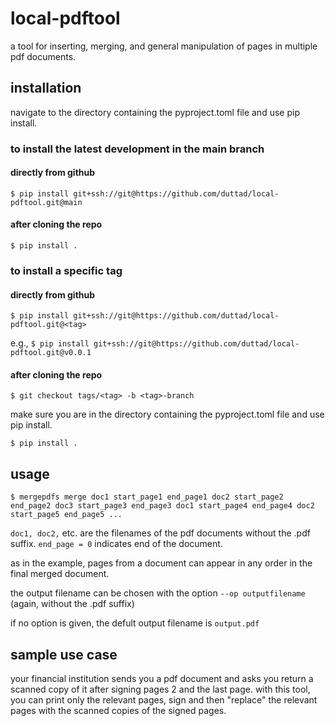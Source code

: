 # local-pdftool
a tool for inserting, merging, and general manipulation of pages in multiple pdf documents.

## installation
navigate to the directory containing the pyproject.toml file and use pip install.

### to install the latest development in the main branch

#### directly from github
`$ pip install git+ssh://git@https://github.com/duttad/local-pdftool.git@main`

#### after cloning the repo
`$ pip install .`

### to install a specific tag

#### directly from github
`$ pip install git+ssh://git@https://github.com/duttad/local-pdftool.git@<tag>`

e.g., 
`$ pip install git+ssh://git@https://github.com/duttad/local-pdftool.git@v0.0.1`

#### after cloning the repo
`$ git checkout tags/<tag> -b <tag>-branch`

make sure you are in the directory containing the pyproject.toml file and use pip install.

`$ pip install .`


## usage
`$ mergepdfs merge doc1 start_page1 end_page1 doc2 start_page2 end_page2 doc3 start_page3 end_page3 doc1 start_page4 end_page4 doc2 start_page5 end_page5 ...`

`doc1, doc2,` etc. are the filenames of the pdf documents without the .pdf suffix.
`end_page = 0` indicates end of the document.

as in the example, pages from a document can appear in any order in the final merged document.

the output filename can be chosen with the option `--op outputfilename` (again, without the .pdf suffix)

if no option is given, the defult output filename is `output.pdf`

## sample use case
your financial institution sends you a pdf document and asks you return a scanned copy of it after signing pages 2 and the last page. with this tool, you can print only the relevant pages, sign and then "replace" the relevant pages with the scanned copies of the signed pages.